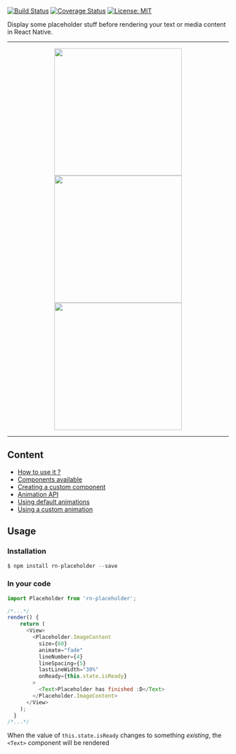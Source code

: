 [![Build Status](https://travis-ci.org/mfrachet/rn-placeholder.svg?branch=master)](https://travis-ci.org/mfrachet/rn-placeholder)
[![Coverage Status](https://coveralls.io/repos/github/mfrachet/rn-placeholder/badge.svg?branch=master)](https://coveralls.io/github/mfrachet/rn-placeholder?branch=master)
[![License: MIT](https://img.shields.io/badge/License-MIT-yellow.svg)](https://opensource.org/licenses/MIT)



Display some placeholder stuff before rendering your text or media content in React Native.

------
<p align="center">
<img height="290" src="https://img4.hostingpics.net/pics/221859android.gif" />
<img height="290" src="https://img4.hostingpics.net/pics/677705ios.gif" />
<img height="290" src="https://img4.hostingpics.net/pics/482281tabletRecord.gif" />
</p>

------

## Content

- <a href="#usage">How to use it ?</a>
- [Components available](./API.md)
- [Creating a custom component](./API.md#custom)
- [Animation API](./ANIMATIONS.md)
- [Using default animations](./ANIMATIONS.md#default)
- [Using a custom animation](./ANIMATIONS.md#custom)

<h2 name="#usage">Usage</h2>

### Installation
```javascript
$ npm install rn-placeholder --save
```

### In your code

```javascript
import Placeholder from 'rn-placeholder';

/*...*/
render() {
    return (
      <View>
        <Placeholder.ImageContent
          size={60}
          animate="fade"
          lineNumber={4}
          lineSpacing={5}
          lastLineWidth="30%"
          onReady={this.state.isReady}
        >
          <Text>Placeholder has finished :D</Text>
        </Placeholder.ImageContent>
      </View>
    );
  }
/*...*/
```

When the value of `this.state.isReady` changes to something *existing*, the `<Text>` component will be rendered
